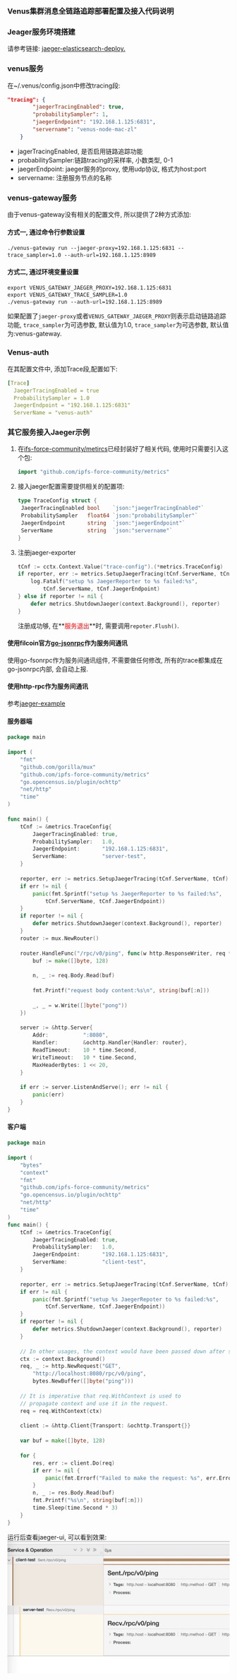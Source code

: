 ### Venus集群消息全链路追踪部署配置及接入代码说明

### Jeager服务环境搭建

请参考链接:
[jaeger-elasticsearch-deploy.](https://github.com/zl03jsj/jaeger-elasticsearch-deploy.git)

### venus服务

在~/.venus/config.json中修改tracing段:
```json
"tracing": {
		"jaegerTracingEnabled": true,
		"probabilitySampler": 1,
		"jaegerEndpoint": "192.168.1.125:6831",
		"servername": "venus-node-mac-zl"
	}
```
- jagerTracingEnabled, 是否启用链路追踪功能
- probabilitySampler:链路tracing的采样率, 小数类型, 0-1
- jaegerEndpoint: jaeger服务的proxy, 使用udp协议, 格式为host:port
- servername: 注册服务节点的名称

### venus-gateway服务
由于venus-gateway没有相关的配置文件, 所以提供了2种方式添加:
#### 方式一, 通过命令行参数设置
```shell
./venus-gateway run --jaeger-proxy=192.168.1.125:6831 --trace_sampler=1.0 --auth-url=192.168.1.125:8989
```
#### 方式二, 通过环境变量设置
```shell
export VENUS_GATEWAY_JAEGER_PROXY=192.168.1.125:6831
export VENUS_GATEWAY_TRACE_SAMPLER=1.0
./venus-gateway run --auth-url=192.168.1.125:8989
```
如果配置了`jaeger-proxy`或者`VENUS_GATEWAY_JAEGER_PROXY`则表示启动链路追踪功能, 
`trace_sampler`为可选参数, 默认值为1.0, 
`trace_sampler`为可选参数, 默认值为:venus-gateway.

### Venus-auth

在其配置文件中, 添加Trace段,配置如下:

```yaml
[Trace] 
  JaegerTracingEnabled = true 
  ProbabilitySampler = 1.0 
  JaegerEndpoint = "192.168.1.125:6831" 
  ServerName = "venus-auth"
```

### 其它服务接入Jaeger示例

1. 在[ifs-force-community/metircs](https://github.com/ipfs-force-community/metrics.git)已经封装好了相关代码, 使用时只需要引入这个包:

	```go
	import "github.com/ipfs-force-community/metrics"
	```

2. 接入jaeger配置需要提供相关的配置项:

   ```go
   type TraceConfig struct {
   	JaegerTracingEnabled bool    `json:"jaegerTracingEnabled"`
   	ProbabilitySampler   float64 `json:"probabilitySampler"`
   	JaegerEndpoint       string  `json:"jaegerEndpoint"`
   	ServerName           string  `json:"servername"`
   }
   ```
3. 注册jaeger-exporter

	```go
	tCnf := cctx.Context.Value("trace-config").(*metrics.TraceConfig)
	if reporter, err := metrics.SetupJaegerTracing(tCnf.ServerName, tCnf); err != nil {
		log.Fatalf("setup %s JaegerReporter to %s failed:%s",
			tCnf.ServerName, tCnf.JaegerEndpoint)
	} else if reporter != nil {
		defer metrics.ShutdownJaeger(context.Background(), reporter)
	}
	```
	
	注册成功够, 在**<font color=red>服务退出</font>**时, 需要调用`repoter.Flush()`.

#### 使用filcoin官方[go-jsonrpc](https://github.com/filecoin-project/go-jsonrpc.git)作为服务间通讯

使用go-fsonrpc作为服务间通讯组件, 不需要做任何修改, 所有的trace都集成在go-jsonrpc内部, 会自动上报.

#### 使用http-rpc作为服务间通讯

参考[jaeger-example]()

#### 服务器端
```go
package main

import (
	"fmt"
	"github.com/gorilla/mux"
	"github.com/ipfs-force-community/metrics"
	"go.opencensus.io/plugin/ochttp"
	"net/http"
	"time"
)

func main() {
	tCnf := &metrics.TraceConfig{
		JaegerTracingEnabled: true,
		ProbabilitySampler:   1.0,
		JaegerEndpoint:       "192.168.1.125:6831",
		ServerName:           "server-test",
	}

	reporter, err := metrics.SetupJaegerTracing(tCnf.ServerName, tCnf)
	if err != nil {
		panic(fmt.Sprintf("setup %s JaegerReporter to %s failed:%s",
			tCnf.ServerName, tCnf.JaegerEndpoint))
	}
	if reporter != nil {
		defer metrics.ShutdownJaeger(context.Background(), reporter)
	}
	router := mux.NewRouter()
	
	router.HandleFunc("/rpc/v0/ping", func(w http.ResponseWriter, req *http.Request) {
		buf := make([]byte, 128)
	
		n, _ := req.Body.Read(buf)
	
		fmt.Printf("request body content:%s\n", string(buf[:n]))
	
		_, _ = w.Write([]byte("pong"))
	})
	
	server := &http.Server{
		Addr:           ":8080",
		Handler:        &ochttp.Handler{Handler: router},
		ReadTimeout:    10 * time.Second,
		WriteTimeout:   10 * time.Second,
		MaxHeaderBytes: 1 << 20,
	}
	
	if err := server.ListenAndServe(); err != nil {
		panic(err)
	}
}
```

#### 客户端
```go
package main

import (
	"bytes"
	"context"
	"fmt"
	"github.com/ipfs-force-community/metrics"
	"go.opencensus.io/plugin/ochttp"
	"net/http"
	"time"
)
func main() {
	tCnf := &metrics.TraceConfig{
		JaegerTracingEnabled: true,
		ProbabilitySampler:   1.0,
		JaegerEndpoint:       "192.168.1.125:6831",
		ServerName:           "client-test",
	}

	reporter, err := metrics.SetupJaegerTracing(tCnf.ServerName, tCnf)
	if err != nil {
		panic(fmt.Sprintf("setup %s JaegerRepoter to %s failed:%s",
			tCnf.ServerName, tCnf.JaegerEndpoint))
	}
	if reporter != nil {
		defer metrics.ShutdownJaeger(context.Background(), reporter)
	}

	// In other usages, the context would have been passed down after starting some traces.
	ctx := context.Background()
	req, _ := http.NewRequest("GET",
		"http://localhost:8080/rpc/v0/ping",
		bytes.NewBuffer([]byte("ping")))

	// It is imperative that req.WithContext is used to
	// propagate context and use it in the request.
	req = req.WithContext(ctx)

	client := &http.Client{Transport: &ochttp.Transport{}}

	var buf = make([]byte, 128)

	for {
		res, err := client.Do(req)
		if err != nil {
			panic(fmt.Errorf("Failed to make the request: %s", err.Error()))
		}
		n, _ := res.Body.Read(buf)
		fmt.Printf("%s\n", string(buf[:n]))
		time.Sleep(time.Second * 3)
	}
}
```

运行后查看jaeger-ui, 可以看到效果:
<img src="https://raw.githubusercontent.com/ipfs-force-community/metrics/master/example/demo.png" style="zoom: 50%;" />
